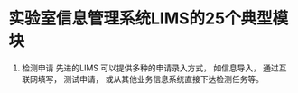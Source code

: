 # 实验室信息管理系统LIMS的25个典型模块
1. 检测申请
   先进的LIMS 可以提供多种的申请录入方式， 如信息导入， 通过互联网填写， 测试申请， 或从其他业务信息系统直接下达检测任务等。
   
   
